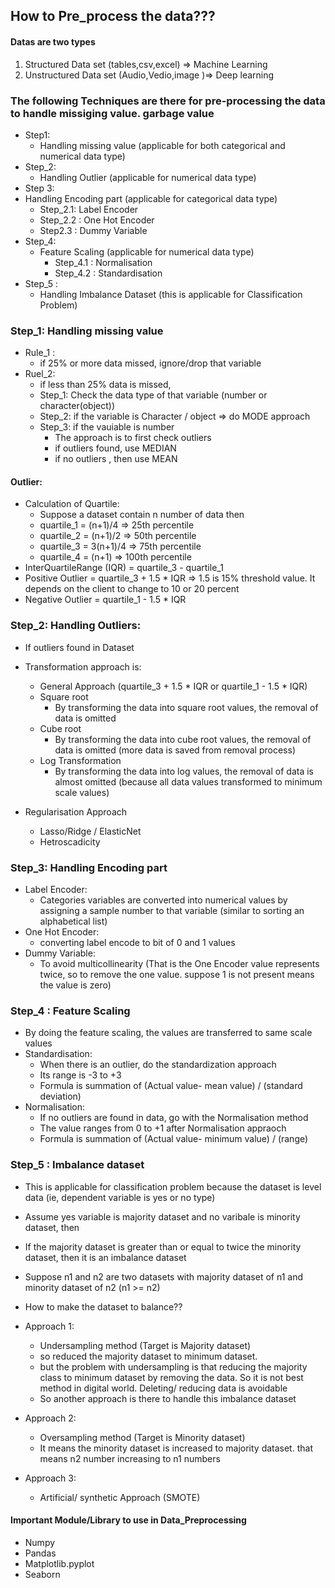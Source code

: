 ## How to Pre_process the data???
#### Datas are two types
1. Structured Data set (tables,csv,excel) => Machine Learning 
2. Unstructured Data set  (Audio,Vedio,image )=> Deep learning

### The following Techniques are there for pre-processing the data to handle missiging value. garbage value 
- Step1:
   - Handling missing value        (applicable for both categorical and numerical data type)
- Step_2:
  - Handling Outlier       (applicable for numerical data type)
-  Step 3:
  - Handling Encoding part       (applicable for categorical data type)
    - Step_2.1: Label Encoder
    - Step_2.2 : One Hot Encoder
    - Step2.3 : Dummy Variable
- Step_4:
  - Feature Scaling           (applicable for numerical data type)
    - Step_4.1 : Normalisation
    - Step_4.2 : Standardisation
- Step_5 :
   - Handling Imbalance Dataset (this is applicable for Classification Problem)
 
### Step_1: Handling missing value
  - Rule_1 :
    - if 25% or more data missed, ignore/drop that variable
  - Ruel_2:
    - if less than 25% data is missed,
    - Step_1: Check the data type of that variable (number or character(object))
    - Step_2: if the variable is Character / object => do MODE approach
    - Step_3: if the vauiable is number
       - The approach is to first check outliers
       - if outliers found, use MEDIAN
       - if no outliers , then use MEAN


#### Outlier:
- Calculation of Quartile:
   - Suppose a dataset contain n number of data then 
   - quartile_1 = (n+1)/4     => 25th percentile
   - quartile_2 = (n+1)/2     => 50th percentile
   - quartile_3 = 3(n+1)/4     => 75th percentile
   - quartile_4 = (n+1)        => 100th percentile
- InterQuartileRange (IQR) = quartile_3 - quartile_1
- Positive Outlier = quartile_3 + 1.5 * IQR        => 1.5 is 15% threshold value. It depends on the client to change to 10 or 20 percent
- Negative Outlier = quartile_1 - 1.5 * IQR

### Step_2: Handling Outliers:
- If outliers found in Dataset
- Transformation approach is:
   - General Approach (quartile_3 + 1.5 * IQR or quartile_1 - 1.5 * IQR)
   - Square root
        - By transforming the data into square root values, the removal of data is omitted
   - Cube root
        - By transforming the data into cube root values, the removal of data is omitted (more data is saved from removal process)
   - Log Transformation
        - By transforming the data into log values, the removal of data is almost omitted (because all  data values transformed to minimum scale values) 
 
- Regularisation Approach
  - Lasso/Ridge / ElasticNet
  - Hetroscadicity
 
### Step_3: Handling Encoding part 
- Label Encoder:
     - Categories variables are converted into numerical values by assigning a sample number to that variable (similar to sorting an alphabetical list)
- One Hot Encoder:
     - converting label encode to bit of 0 and 1 values
- Dummy Variable:
     - To avoid multicollinearity (That is the One Encoder value represents twice, so to remove the one value. suppose 1 is not present means the value is zero)
 
### Step_4 : Feature Scaling 
- By doing the feature scaling, the values are transferred to same scale values
- Standardisation:
  - When there is an outlier, do the standardization approach
  - Its range is -3 to +3
  - Formula is summation of (Actual value- mean value) / (standard deviation)
- Normalisation:
     - If no outliers are found in data, go with the Normalisation method
     - The value ranges from 0 to +1 after Normalisation appraoch
     - Formula is summation of (Actual value- minimum value) / (range)

### Step_5 : Imbalance dataset
- This is applicable for classification problem because the dataset is level data (ie, dependent variable is yes or no type)
- Assume yes variable is majority dataset and no varibale is minority dataset, then
- If the majority dataset is greater than or equal to twice the minority dataset, then it is an imbalance dataset
- Suppose n1 and n2 are two datasets with majority dataset of n1 and minority dataset of n2 (n1 >= n2)
- How to make the dataset to balance??
- Approach 1:
   - Undersampling method (Target is Majority dataset)
   - so reduced the majority dataset to minimum dataset.
   - but the problem with undersampling is that reducing the majority class to minimum dataset by removing the data. So it is not best method in digital world. Deleting/ reducing data is avoidable
   - So another approach is there to handle this imbalance dataset
- Approach 2:
     - Oversampling method (Target is Minority dataset)
     - It means the minority dataset is increased to majority dataset. that means n2 number increasing to n1 numbers

- Approach 3:
     - Artificial/ synthetic Approach (SMOTE)
 
       
#### Important Module/Library to use in Data_Preprocessing
- Numpy
- Pandas
- Matplotlib.pyplot
- Seaborn
